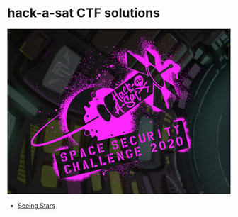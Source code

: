 # hack-a-sat CTF solutions
![sat](/sat.png)

* [Seeing Stars](https://github.com/Nukki/hack-a-sat/tree/master/Seeing_Stars)
